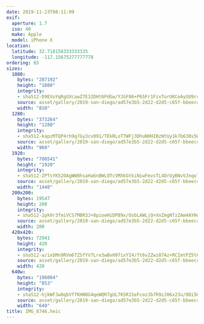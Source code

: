 ```yaml
---
date: 2019-11-23T08:11:09
exif:
  aperture: 1.7
  iso: 40
  make: Apple
  model: iPhone X
location:
  latitude: 32.718158333333335
  longitude: -117.15675277777778
ordering: 65
sizes:
  1080:
    bytes: "287192"
    height: "1080"
    integrity:
    - sha512-D9EVuYqRgUXcawZ7E32DHt6PdGw/YJGF86+P65Fr1FzxTorUKCeAyUU9rchzq429+1xNCJnvYy9wSCQkAihVvA==
    source: asset/gallery/2019-san-diego/ad57e3b5-2d22-d2d5-c65f-bbeecc2b0e06~1080.jpg
    width: "810"
  1280:
    bytes: "373264"
    height: "1280"
    integrity:
    - sha512-kapzMTQP4rh9g7Gy3cv091/TEkRLoTTWFj3DhuNHHIBzNtUy1k7b630s5WmmV0bo/eu77lY5dxrJCGCoJNNz0g==
    source: asset/gallery/2019-san-diego/ad57e3b5-2d22-d2d5-c65f-bbeecc2b0e06~1280.jpg
    width: "960"
  1920:
    bytes: "700541"
    height: "1920"
    integrity:
    - sha512-ZPTsYK52OAgWW8hsaHa6nBWLOTcVMXkGtkiNiwFmvsTL4DrUyBNvVJnqoljle5MUbrc4NXtYNlRA5yksuM/48Q==
    source: asset/gallery/2019-san-diego/ad57e3b5-2d22-d2d5-c65f-bbeecc2b0e06~1920.jpg
    width: "1440"
  200x200:
    bytes: 19547
    height: 200
    integrity:
    - sha512-2pk9r3fmiVCS7MBR3J+8pioeHiDPB9x/OsbLAWLjQ+XnZmgNTzZAm4AYHd5OvDmrwe7YAUYSPHZ3vpBs0JkTsA==
    source: asset/gallery/2019-san-diego/ad57e3b5-2d22-d2d5-c65f-bbeecc2b0e06~200x200.jpg
    width: 200
  420x420:
    bytes: 72941
    height: 420
    integrity:
    - sha512-a/ixbMn9RVm6TZSfYV7Lre3wBxH97ixYI4/ft6vZZwz87Az+RCImtPZ5t6pcCOTU+kforLqRXwxDk7zm60gfaw==
    source: asset/gallery/2019-san-diego/ad57e3b5-2d22-d2d5-c65f-bbeecc2b0e06~420x420.jpg
    width: 420
  640w:
    bytes: "196004"
    height: "853"
    integrity:
    - sha512-hjkWFJw0qbVffKHNOG4qeWQR7gUL7KSR1SeFcozJb7R9zJ06x23u/0Di5KImTg8Qk0M2coeEPTe89Sb9ODpr4A==
    source: asset/gallery/2019-san-diego/ad57e3b5-2d22-d2d5-c65f-bbeecc2b0e06~640w.jpg
    width: "640"
title: IMG_8746.heic
---
```

